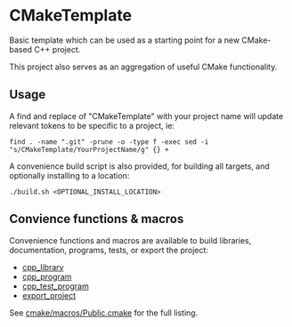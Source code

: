 # CMakeTemplate

Basic template which can be used as a starting point for a new CMake-based C++ project.

This project also serves as an aggregation of useful CMake functionality.

## Usage

A find and replace of "CMakeTemplate" with your project name will update relevant tokens to be specific to a project, ie:
```
find . -name ".git" -prune -o -type f -exec sed -i "s/CMakeTemplate/YourProjectName/g" {} +
```

A convenience build script is also provided, for building all targets, and optionally installing to a location:
```
./build.sh <OPTIONAL_INSTALL_LOCATION>
```

## Convience functions & macros

Convenience functions and macros are available to build libraries, documentation, programs, tests, or export the project:
- [cpp_library](src/exampleSharedLibrary/CMakeLists.txt)
- [cpp_program](src/exampleProgram/CMakeLists.txt)
- [cpp_test_program](src/exampleSharedLibrary/tests/CMakeLists.txt)
- [export_project](CMakeLists.txt)

See [cmake/macros/Public.cmake](cmake/macros/Public.cmake) for the full listing.
